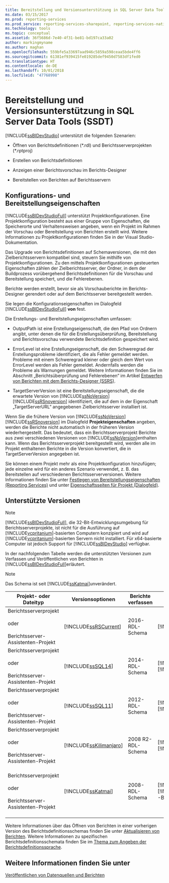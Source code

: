 ```yaml
---
title: Bereitstellung und Versionsunterstützung in SQL Server Data Tools (SSDT) | Microsoft-Dokumentation
ms.date: 03/15/2017
ms.prod: reporting-services
ms.prod_service: reporting-services-sharepoint, reporting-services-native
ms.technology: tools
ms.topic: conceptual
ms.assetid: 36f5686d-7e40-4f31-be81-bd197ca33a02
author: markingmyname
ms.author: maghan
ms.openlocfilehash: 559bfe5a33697aad946c5859a598ceaa5bde4ff6
ms.sourcegitcommit: 61381ef939415fe019285def9450d7583df1fed0
ms.translationtype: HT
ms.contentlocale: de-DE
ms.lasthandoff: 10/01/2018
ms.locfileid: "47768998"
---
```

# <a name="deployment-and-version-support-in-sql-server-data-tools-ssdt"></a>Bereitstellung und Versionsunterstützung in SQL Server Data Tools (SSDT)
  [!INCLUDE[ssBIDevStudio](../../includes/ssbidevstudio-md.md)] unterstützt die folgenden Szenarien:  
  
-   Öffnen von Berichtsdefinitionen (*.rdl) und Berichtsserverprojekten (\*.rptproj)  
  
-   Erstellen von Berichtsdefinitionen  
  
-   Anzeigen einer Berichtsvorschau im Berichts-Designer  
  
-   Bereitstellen von Berichten auf Berichtsservern  
  
##  <a name="bkmk_ConfigurationandDeploymentProperties"></a> Konfigurations- und Bereitstellungseigenschaften  
 [!INCLUDE[ssBIDevStudioFull](../../includes/ssbidevstudiofull-md.md)] unterstützt Projektkonfigurationen. Eine Projektkonfiguration besteht aus einer Gruppe von Eigenschaften, die Speicherorte und Verhaltensweisen angeben, wenn ein Projekt im Rahmen der Vorschau oder Bereitstellung von Berichten erstellt wird. Weitere Informationen zu Projektkonfigurationen finden Sie in der Visual Studio-Dokumentation.  
  
 Das Upgrade von Berichtsdefinitionen auf Schemaversionen, die mit den Zielberichtsservern kompatibel sind, steuern Sie mithilfe von Projektkonfigurationen. Zu den mittels Projektkonfigurationen gesteuerten Eigenschaften zählen der Zielberichtsserver, der Ordner, in dem der Buildprozess vorübergehend Berichtsdefinitionen für die Vorschau und Bereitstellung speichert, und die Fehlerebenen.  
  
 Berichte werden erstellt, bevor sie als Vorschauberichte im Berichts-Designer gerendert oder auf dem Berichtsserver bereitgestellt werden.  
  
 Sie legen die Konfigurationseigenschaften im Dialogfeld [!INCLUDE[ssBIDevStudioFull](../../includes/ssbidevstudiofull-md.md)] **von** fest.  
  
 Die Erstellungs- und Bereitstellungseigenschaften umfassen:  
  
-   OutputPath ist eine Erstellungseigenschaft, die den Pfad von Ordnern angibt, unter denen die für die Erstellungsüberprüfung, Bereitstellung und Berichtsvorschau verwendete Berichtsdefinition gespeichert wird.  
  
-   ErrorLevel ist eine Erstellungseigenschaft, die den Schweregrad der Erstellungsprobleme identifiziert, die als Fehler gemeldet werden. Probleme mit einem Schweregrad kleiner oder gleich dem Wert von ErrorLevel werden als Fehler gemeldet. Andernfalls werden die Probleme als Warnungen gemeldet. Weitere Informationen finden Sie im Abschnitt „Berichtsüberprüfung und Fehlerebenen“ im Artikel [Entwerfen von Berichten mit dem Berichts-Designer (SSRS)](../../reporting-services/tools/design-reporting-services-paginated-reports-with-report-designer-ssrs.md).  
  
-   TargetServerVersion ist eine Bereitstellungseigenschaft, die die erwartete Version von [!INCLUDE[ssNoVersion](../../includes/ssnoversion-md.md)] [!INCLUDE[ssRSnoversion](../../includes/ssrsnoversion-md.md)] identifiziert, die auf dem in der Eigenschaft „TargetServerURL“ angegebenen Zielberichtsserver installiert ist.  
  
 Wenn Sie die frühere Version von [!INCLUDE[ssNoVersion](../../includes/ssnoversion-md.md)] [!INCLUDE[ssRSnoversion](../../includes/ssrsnoversion-md.md)] im Dialogfeld **Projekteigenschaften** angeben, werden die Berichte nicht automatisch in der früheren Version wiederhergestellt. Das bedeutet, dass ein Berichtsserverprojekt Berichte aus zwei verschiedenen Versionen von [!INCLUDE[ssNoVersion](../../includes/ssnoversion-md.md)]enthalten kann. Wenn das Berichtsserverprojekt bereitgestellt wird, werden alle im Projekt enthaltenen Berichte in die Version konvertiert, die in TargetServerVersion angegeben ist.  
  
 Sie können einem Projekt mehr als eine Projektkonfiguration hinzufügen; jede einzelne wird für ein anderes Szenario verwendet, z. B. das Bereitstellen auf verschiedenen Berichtsserverversionen. Weitere Informationen finden Sie unter [Festlegen von Bereitstellungseigenschaften &#40;Reporting Services&#41;](../../reporting-services/tools/set-deployment-properties-reporting-services.md) und unter [Eigenschaftsseiten für Projekt &#40;Dialogfeld&#41;](../../reporting-services/tools/project-property-pages-dialog-box.md).  
  
##  <a name="bkmk_SupportedVersions"></a> Unterstützte Versionen  
  
> [!NOTE]  
>  [!INCLUDE[ssBIDevStudioFull](../../includes/ssbidevstudiofull-md.md)], die 32-Bit-Entwicklungsumgebung für Berichtsserverprojekte, ist nicht für die Ausführung auf [!INCLUDE[vcpritanium](../../includes/vcpritanium-md.md)]-basierten Computern konzipiert und wird auf [!INCLUDE[vcpritanium](../../includes/vcpritanium-md.md)]-basierten Servern nicht installiert. Für x64-basierte Computer ist jedoch Support für [!INCLUDE[ssBIDevStudio](../../includes/ssbidevstudio-md.md)] verfügbar.  
  
 In der nachfolgenden Tabelle werden die unterstützten Versionen zum Verfassen und Veröffentlichen von Berichten in [!INCLUDE[ssBIDevStudioFull](../../includes/ssbidevstudiofull-md.md)]erläutert.  
  
> [!NOTE]  
>  Das Schema ist seit [!INCLUDE[ssKatmai](../../includes/sskatmai-md.md)]unverändert.  
  
|Projekt- oder Dateityp|Versionsoptionen|Berichte verfassen|Veröffentlichen von Berichten|Hinweise|  
|--------------------------|-------------|--------------------|---------------------|-----------|  
|Berichtsserverprojekt<br /><br /> oder<br /><br /> Berichtsserver-Assistenten-Projekt|[!INCLUDE[ssRSCurrent](../../includes/ssrscurrent-md.md)]|2016-RDL-Schema|[!INCLUDE[ssRSCurrent](../../includes/ssrscurrent-md.md)]||  
|Berichtsserverprojekt<br /><br /> oder<br /><br /> Berichtsserver-Assistenten-Projekt|[!INCLUDE[ssSQL14](../../includes/sssql14-md.md)]|2014-RDL-Schema|[!INCLUDE[ssSQL14](../../includes/sssql14-md.md)] [!INCLUDE[ssRSnoversion](../../includes/ssrsnoversion-md.md)]||  
|Berichtsserverprojekt<br /><br /> oder<br /><br /> Berichtsserver-Assistenten-Projekt|[!INCLUDE[ssSQL11](../../includes/sssql11-md.md)]|2012-RDL-Schema|[!INCLUDE[ssSQL11](../../includes/sssql11-md.md)] [!INCLUDE[ssRSnoversion](../../includes/ssrsnoversion-md.md)]||  
|Berichtsserverprojekt<br /><br /> oder<br /><br /> Berichtsserver-Assistenten-Projekt|[!INCLUDE[ssKilimanjaro](../../includes/sskilimanjaro-md.md)]|2008 R2-RDL-Schema|[!INCLUDE[ssKilimanjaro](../../includes/sskilimanjaro-md.md)] [!INCLUDE[ssRSnoversion](../../includes/ssrsnoversion-md.md)]||  
|Berichtsserverprojekt<br /><br /> oder<br /><br /> Berichtsserver-Assistenten-Projekt|[!INCLUDE[ssKatmai](../../includes/sskatmai-md.md)]|2008-RDL-Schema|[!INCLUDE[ssKatmai](../../includes/sskatmai-md.md)] [!INCLUDE[ssRSnoversion](../../includes/ssrsnoversion-md.md)] -Berichtsserver|Aktualisiert 2003 RDL und 2005 RDL lokal auf das 2008 RDL-Schema.|  
  
 Weitere Informationen über das Öffnen von Berichten in einer vorherigen Version des Berichtsdefinitionsschemas finden Sie unter [Aktualisieren von Berichten](../../reporting-services/install-windows/upgrade-reports.md). Weitere Informationen zu spezifischen Berichtsdefinitionsschemata finden Sie im [Thema zum Angeben der Berichtsdefinitionssprache](http://go.microsoft.com/fwlink/?linkid=116865).  
  
## <a name="see-also"></a>Weitere Informationen finden Sie unter  
 [Veröffentlichen von Datenquellen und Berichten](../../reporting-services/reports/publishing-data-sources-and-reports.md)  
  
  
